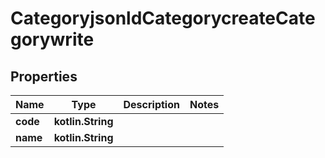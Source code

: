 
# CategoryjsonldCategorycreateCategorywrite

## Properties
| Name | Type | Description | Notes |
| ------------ | ------------- | ------------- | ------------- |
| **code** | **kotlin.String** |  |  |
| **name** | **kotlin.String** |  |  |



